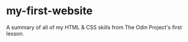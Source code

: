 # my-first-website
A summary of all of my HTML &amp; CSS skills from The Odin Project's first lesson.
